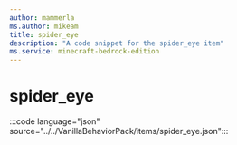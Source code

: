 ```yaml
---
author: mammerla
ms.author: mikeam
title: spider_eye
description: "A code snippet for the spider_eye item"
ms.service: minecraft-bedrock-edition
---
```


# spider_eye

:::code language="json" source="../../VanillaBehaviorPack/items/spider_eye.json":::
